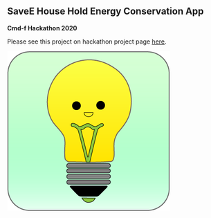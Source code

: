 ## SaveE House Hold Energy Conservation App

**Cmd-f Hackathon 2020** 

Please see this project on hackathon project page [here](https://devpost.com/software/cmdf2020).

<img src="images/projects/savee_app.png?raw=true"/>
